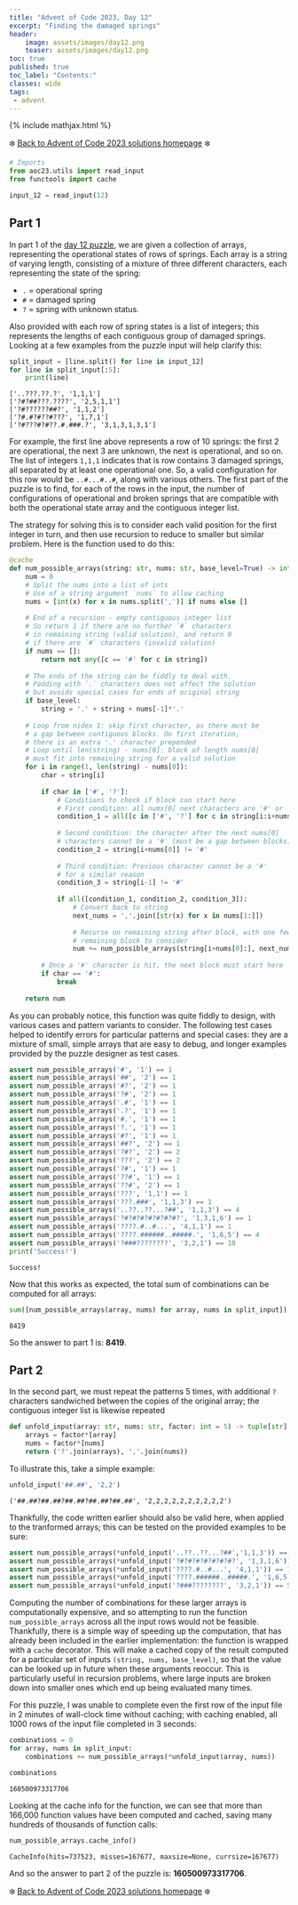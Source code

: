 ```yaml
---
title: "Advent of Code 2023, Day 12"
excerpt: "Finding the damaged springs"
header:
    image: assets/images/day12.png
    teaser: assets/images/day12.png
toc: true
published: true
toc_label: "Contents:"
classes: wide
tags:
 - advent
---
```


{% include mathjax.html %}

❄️ [Back to Advent of Code 2023 solutions homepage](../aoc23) ❄️

```python
# Imports
from aoc23.utils import read_input
from functools import cache
```


```python
input_12 = read_input(12)
```

## Part 1

In part 1 of the [day 12 puzzle](https://adventofcode.com/2023/day/12), we are given a collection of arrays, representing the operational states of rows of springs. Each array is a string of varying length, consisting of a mixture of three different characters, each representing the state of the spring:

- `.` = operational spring
- `#` = damaged spring
- `?` = spring with unknown status.

Also provided with each row of spring states is a list of integers; this represents the lengths of each contiguous group of damaged springs. Looking at a few examples from the puzzle input will help clarify this:


```python
split_input = [line.split() for line in input_12]
for line in split_input[:5]:
    print(line)
```

    ['..???.??.?', '1,1,1']
    ['?#?##???.????', '2,5,1,1']
    ['?#??????##?', '1,1,2']
    ['?#.#?#??#???', '1,7,1']
    ['?#???#?#??.#.###.?', '3,1,3,1,3,1']
    

For example, the first line above represents a row of 10 springs: the first 2 are operational, the next 3 are unknown, the next is operational, and so on. The list of integers `1,1,1` indicates that is row contains 3 damaged springs, all separated by at least one operational one. So, a valid configuration for this row would be `..#...#..#`, along with various others. The first part of the puzzle is to find, for each of the rows in the input, the number of configurations of operational and broken springs that are compatible with both the operational state array and the contiguous integer list.

The strategy for solving this is to consider each valid position for the first integer in turn, and then use recursion to reduce to smaller but similar problem. Here is the function used to do this: 


```python
@cache
def num_possible_arrays(string: str, nums: str, base_level=True) -> int:
    num = 0
    # Split the nums into a list of ints
    # Use of a string argument `nums` to allow caching
    nums = [int(x) for x in nums.split(',')] if nums else []
    
    # End of a recursion - empty contiguous integer list
    # So return 1 if there are no further `#` characters 
    # in remaining string (valid solution), and return 0
    # if there are `#` characters (invalid solution)
    if nums == []:
        return not any([c == '#' for c in string])
    
    # The ends of the string can be fiddly to deal with.
    # Padding with `.` characters does not affect the solution
    # but avoids special cases for ends of original string
    if base_level:
        string = '.' + string + nums[-1]*'.'
    
    # Loop from nidex 1: skip first character, as there must be
    # a gap between contiguous blocks. On first iteration,
    # there is an extra '.' character prepended
    # Loop until len(string) - nums[0]: block of length nums[0]
    # must fit into remaining string for a valid solution
    for i in range(1, len(string) - nums[0]):
        char = string[i]
        
        if char in ['#', '?']:
            # Conditions to check if block can start here
            # First condition: all nums[0] next characters are '#' or '?'
            condition_1 = all([c in ['#', '?'] for c in string[i:i+nums[0]]])
            
            # Second condition: the character after the next nums[0] 
            # characters cannot be a '#' (must be a gap between blocks)
            condition_2 = string[i+nums[0]] != '#'
            
            # Third condition: Previous character cannot be a '#'
            # for a similar reason
            condition_3 = string[i-1] != '#'
            
            if all([condition_1, condition_2, condition_3]):
                # Convert back to string
                next_nums = ','.join([str(x) for x in nums[1:]])
                
                # Recurse on remaining string after block, with one fewer 
                # remaining block to consider
                num += num_possible_arrays(string[i+nums[0]:], next_nums, False)
        
        # Once a '#' character is hit, the next block must start here
        if char == '#':
            break
                
    return num
```

As you can probably notice, this function was quite fiddly to design, with various cases and pattern variants to consider. The following test cases helped to identify errors for particular patterns and special cases: they are a mixture of small, simple arrays that are easy to debug, and longer examples provided by the puzzle designer as test cases.


```python
assert num_possible_arrays('#', '1') == 1
assert num_possible_arrays('##', '2') == 1
assert num_possible_arrays('#?', '2') == 1
assert num_possible_arrays('?#', '2') == 1
assert num_possible_arrays('.#', '1') == 1
assert num_possible_arrays('.?', '1') == 1
assert num_possible_arrays('#.', '1') == 1
assert num_possible_arrays('?.', '1') == 1
assert num_possible_arrays('#?', '1') == 1
assert num_possible_arrays('##?', '2') == 1
assert num_possible_arrays('?#?', '2') == 2
assert num_possible_arrays('???', '2') == 2
assert num_possible_arrays('?#', '1') == 1
assert num_possible_arrays('??#', '1') == 1
assert num_possible_arrays('??#', '2') == 1
assert num_possible_arrays('???', '1,1') == 1
assert num_possible_arrays('???.###', '1,1,3') == 1
assert num_possible_arrays('..??..??...?##', '1,1,3') == 4
assert num_possible_arrays('?#?#?#?#?#?#?#?', '1,3,1,6') == 1
assert num_possible_arrays('????.#..#...', '4,1,1') == 1
assert num_possible_arrays('????.######..#####.', '1,6,5') == 4
assert num_possible_arrays('?###????????', '3,2,1') == 10
print('Success!')
```

    Success!
    

Now that this works as expected, the total sum of combinations can be computed for all arrays:


```python
sum([num_possible_arrays(array, nums) for array, nums in split_input])
```




    8419



So the answer to part 1 is: __8419__.

## Part 2

In the second part, we must repeat the patterns 5 times, with additional `?` characters sandwiched between the copies of the original array; the contiguous integer list is likewise repeated


```python
def unfold_input(array: str, nums: str, factor: int = 5) -> tuple[str]:
    arrays = factor*[array]
    nums = factor*[nums]
    return ('?'.join(arrays), ','.join(nums))
```

To illustrate this, take a simple example:


```python
unfold_input('##.##', '2,2')
```




    ('##.##?##.##?##.##?##.##?##.##', '2,2,2,2,2,2,2,2,2,2')



Thankfully, the code written earlier should also be valid here, when applied to the tranformed arrays; this can be tested on the provided examples to be sure:


```python
assert num_possible_arrays(*unfold_input('..??..??...?##','1,1,3')) == 16384
assert num_possible_arrays(*unfold_input('?#?#?#?#?#?#?#?', '1,3,1,6')) == 1
assert num_possible_arrays(*unfold_input('????.#..#...', '4,1,1')) == 16
assert num_possible_arrays(*unfold_input('????.######..#####.', '1,6,5')) == 2500
assert num_possible_arrays(*unfold_input('?###????????', '3,2,1')) == 506250
```

Computing the number of combinations for these larger arrays is computationally expensive, and so attempting to run the function `num_possible_arrays` across all the input rows would not be feasible. Thankfully, there is a simple way of speeding up the computation, that has already been included in the earlier implementation: the function is wrapped with a `cache` decorator. This will make a cached copy of the result computed for a particular set of inputs `(string, nums, base_level)`, so that the value can be looked up in future when these arguments reoccur. This is particularly useful in recursion problems, where large inputs are broken down into smaller ones which end up being evaluated many times. 

For this puzzle, I was unable to complete even the first row of the input file in 2 minutes of wall-clock time without caching; with caching enabled, all 1000 rows of the input file completed in 3 seconds:


```python
combinations = 0
for array, nums in split_input:
    combinations += num_possible_arrays(*unfold_input(array, nums))
```


```python
combinations
```




    160500973317706



Looking at the cache info for the function, we can see that more than 166,000 function values have been computed and cached, saving many hundreds of thousands of function calls:


```python
num_possible_arrays.cache_info()
```




    CacheInfo(hits=737523, misses=167677, maxsize=None, currsize=167677)



And so the answer to part 2 of the puzzle is: __160500973317706__.

❄️ [Back to Advent of Code 2023 solutions homepage](../aoc23) ❄️